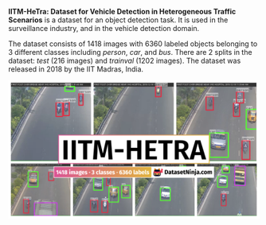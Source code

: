 **IITM-HeTra: Dataset for Vehicle Detection in Heterogeneous Traffic Scenarios** is a dataset for an object detection task. It is used in the surveillance industry, and in the vehicle detection domain. 

The dataset consists of 1418 images with 6360 labeled objects belonging to 3 different classes including *person*, *car*, and *bus*. There are 2 splits in the dataset: *test* (216 images) and *trainval* (1202 images). The dataset was released in 2018 by the IIT Madras, India.

<img src="https://github.com/dataset-ninja/iitm-hetra/raw/main/visualizations/poster.png">
